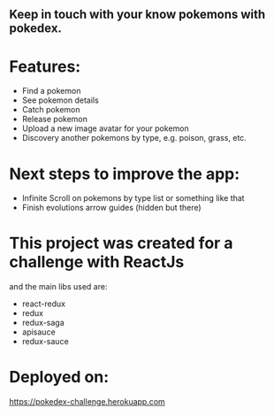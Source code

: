 ## Keep in touch with your know pokemons with pokedex.

# Features: 
- Find a pokemon
- See pokemon details
- Catch pokemon
- Release pokemon
- Upload a new image avatar for your pokemon
- Discovery another pokemons by type, e.g. poison, grass, etc.

# Next steps to improve the app:
- Infinite Scroll on pokemons by type list or something like that
- Finish evolutions arrow guides (hidden but there)

# This project was created for a challenge with ReactJs
and the main libs used are:
- react-redux
- redux
- redux-saga
- apisauce
- redux-sauce

# Deployed on: 
https://pokedex-challenge.herokuapp.com
